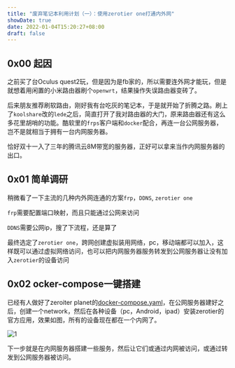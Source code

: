 ```yaml
---
title: "废弃笔记本利用计划（一）：使用zerotier one打通内外网"
showDate: true
date: 2022-01-04T15:20:27+08:00
draft: false
---
```


## 0x00 起因

之前买了台Oculus quest2玩，但是因为是fb家的，所以需要连外网才能玩，但是就想着用闲置的小米路由器刷个`openwrt`，结果操作失误路由器变砖了。

后来朋友推荐刷软路由，刚好我有台吃灰的笔记本，于是就开始了折腾之路。刷上了`koolshare`改的`lede`之后，简直打开了我对路由器的大门，原来路由器还有这么多花里胡哨的功能。酷软里的`frps`客户端和`docker`配合，再连一台公网服务器，岂不是就相当于拥有一台内网服务器。

恰好双十一入了三年的腾讯云8M带宽的服务器，正好可以拿来当作内网服务器的出口。

## 0x01 简单调研

稍微看了一下主流的几种内外网连通的方案`frp`，`DDNS`, `zerotier one`

`frp`需要配置端口映射，而且只能通过公网来访问

`DDNS`需要公网ip，搜了下流程，还是算了

最终选定了`zerotier one`，跨网创建虚拟装用网络，pc，移动端都可以加入，这样既可以通过虚拟网络访问，也可以把内网服务器服务转发到公网服务器让没有加入`zerotier`的设备访问

## 0x02 ocker-compose一键搭建

已经有人做好了zeroiter planet的[docker-compose.yaml](https://gitee.com/Jonnyan404/zerotier-planet)，在公网服务器建好之后，创建一个network，然后在各种设备（pc，Android，ipad）安装zerotier的官方应用，效果如图，所有的设备现在都在一个内网了。

![1](./1.png)

下一步就是在内网服务器搭建一些服务，然后让它们或通过内网被访问，或通过转发到公网服务器被访问。